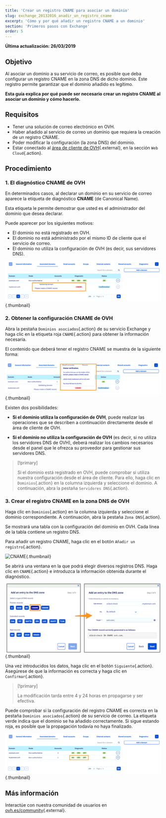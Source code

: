 ```yaml
---
title: 'Crear un registro CNAME para asociar un dominio'
slug: exchange_20132016_anadir_un_registro_cname
excerpt: 'Cómo y por qué añadir un registro CNAME a un dominio'
section: 'Primeros pasos con Exchange'
order: 5
---
```


**Última actualización: 26/03/2019**

## Objetivo

Al asociar un dominio a su servicio de correo, es posible que deba configurar un registro CNAME en la zona DNS de dicho dominio. Este registro permite garantizar que el dominio añadido es legítimo.

**Esta guía explica por qué puede ser necesario crear un registro CNAME al asociar un dominio y cómo hacerlo.**

## Requisitos

- Tener una solución de correo electrónico en OVH.
- Haber añadido al servicio de correo un dominio que requiera la creación de un registro CNAME.
- Poder modificar la configuración (la zona DNS) del dominio.
- Estar conectado al [área de cliente de OVH](https://www.ovh.com/auth/?action=gotomanager){.external}, en la sección `Web Cloud`{.action}.

## Procedimiento

### 1. El diagnóstico CNAME de OVH

En determinados casos, al declarar un dominio en su servicio de correo aparece la etiqueta de diagnóstico **CNAME** (de Canonical Name).

Esta etiqueta le permite demostrar que usted es el administrador del dominio que desea declarar.

Puede aparecer por los siguientes motivos:

- El dominio no está registrado en OVH.
- El dominio no está administrado por el mismo ID de cliente que el servicio de correo.
- El dominio no utiliza la configuración de OVH (es decir, sus servidores DNS).

![CNAME](images/cname_exchange_diagnostic.png){.thumbnail}

### 2. Obtener la configuración CNAME de OVH

Abra la pestaña `Dominios asociados`{.action} de su servicio Exchange y haga clic en la etiqueta roja `CNAME`{.action} para obtener la información necesaria.

El contenido que deberá tener el registro CNAME se muestra de la siguiente forma:

![CNAME](images/cname_exchange_informations.png){.thumbnail}

Existen dos posibilidades:

- **Si el dominio utiliza la configuración de OVH**, puede realizar las operaciones que se describen a continuación directamente desde el área de cliente de OVH.

- **Si el dominio no utiliza la configuración de OVH** (es decir, si no utiliza los servidores DNS de OVH), deberá realizar los cambios necesarios desde el panel que le ofrezca su proveedor para gestionar sus servidores DNS.

> [!primary]
>
> Si el dominio está registrado en OVH, puede comprobar si utiliza nuestra configuración desde el área de cliente. Para ello, haga clic en `Dominios`{.action} en la columna izquierda y seleccione el dominio. A continuación, abra la pestaña `Servidores DNS`{.action}.
>

### 3. Crear el registro CNAME en la zona DNS de OVH

Haga clic en `Dominios`{.action} en la columna izquierda y seleccione el dominio correspondiente. A continuación, abra la pestaña `Zona DNS`{.action}.

Se mostrará una tabla con la configuración del dominio en OVH. Cada línea de la tabla contiene un registro DNS.

Para añadir un registro CNAME, haga clic en el botón `Añadir un registro`{.action}.

![CNAME](images/cname_exchange_add_entry_step1.png){.thumbnail}

Se abrirá una ventana en la que podrá elegir diversos registros DNS. Haga clic en `CNAME`{.action} e introduzca la información obtenida durante el diagnóstico.

![CNAME](images/cname_add_entry_dns_zone.png){.thumbnail}

Una vez introducidos los datos, haga clic en el botón `Siguiente`{.action}. Asegúrese de que la información es correcta y haga clic en `Confirmar`{.action}.

> [!primary]
>
> La modificación tarda entre 4 y 24 horas en propagarse y ser efectiva.
>

Puede comprobar si la configuración del registro CNAME es correcta en la pestaña `Dominios asociados`{.action} de su servicio de correo. La etiqueta verde indica que el dominio se ha añadido correctamente. Si sigue estando roja, es posible que la propagación todavía no haya finalizado.

![CNAME](images/cname_exchange_diagnostic_green.png){.thumbnail}

## Más información

Interactúe con nuestra comunidad de usuarios en [ovh.es/community](https://www.ovh.es/community/){.external}.